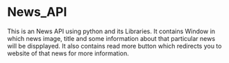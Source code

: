 # News_API
This is an News API using python and its Libraries.
It contains Window in which news image, title and some information about that particular news will be dispplayed.
It also contains read more button which redirects you to website of that news for more information.
